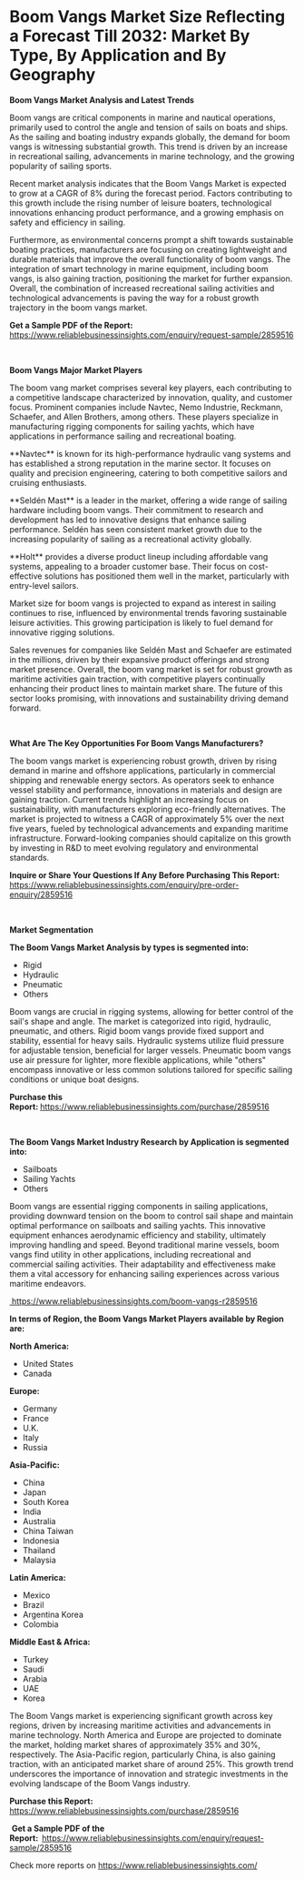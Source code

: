 <p><h1>Boom Vangs Market Size Reflecting a Forecast Till 2032: Market By Type, By Application and By Geography</h1></p><p><strong>Boom Vangs Market Analysis and Latest Trends</strong></p>
<p><p>Boom vangs are critical components in marine and nautical operations, primarily used to control the angle and tension of sails on boats and ships. As the sailing and boating industry expands globally, the demand for boom vangs is witnessing substantial growth. This trend is driven by an increase in recreational sailing, advancements in marine technology, and the growing popularity of sailing sports.</p><p>Recent market analysis indicates that the Boom Vangs Market is expected to grow at a CAGR of 8% during the forecast period. Factors contributing to this growth include the rising number of leisure boaters, technological innovations enhancing product performance, and a growing emphasis on safety and efficiency in sailing. </p><p>Furthermore, as environmental concerns prompt a shift towards sustainable boating practices, manufacturers are focusing on creating lightweight and durable materials that improve the overall functionality of boom vangs. The integration of smart technology in marine equipment, including boom vangs, is also gaining traction, positioning the market for further expansion. Overall, the combination of increased recreational sailing activities and technological advancements is paving the way for a robust growth trajectory in the boom vangs market.</p></p>
<p><strong>Get a Sample PDF of the Report:&nbsp;</strong> <a href="https://www.reliablebusinessinsights.com/enquiry/request-sample/2859516?utm_campaign=2953&utm_medium=2&utm_source=Github&utm_content=ia&utm_term=12032025&utm_id=boom-vangs">https://www.reliablebusinessinsights.com/enquiry/request-sample/2859516</a></p>
<p>&nbsp;</p>
<p><strong>Boom Vangs Major Market Players</strong></p>
<p><p>The boom vang market comprises several key players, each contributing to a competitive landscape characterized by innovation, quality, and customer focus. Prominent companies include Navtec, Nemo Industrie, Reckmann, Schaefer, and Allen Brothers, among others. These players specialize in manufacturing rigging components for sailing yachts, which have applications in performance sailing and recreational boating.</p><p>**Navtec** is known for its high-performance hydraulic vang systems and has established a strong reputation in the marine sector. It focuses on quality and precision engineering, catering to both competitive sailors and cruising enthusiasts. </p><p>**Seldén Mast** is a leader in the market, offering a wide range of sailing hardware including boom vangs. Their commitment to research and development has led to innovative designs that enhance sailing performance. Seldén has seen consistent market growth due to the increasing popularity of sailing as a recreational activity globally.</p><p>**Holt** provides a diverse product lineup including affordable vang systems, appealing to a broader customer base. Their focus on cost-effective solutions has positioned them well in the market, particularly with entry-level sailors.</p><p>Market size for boom vangs is projected to expand as interest in sailing continues to rise, influenced by environmental trends favoring sustainable leisure activities. This growing participation is likely to fuel demand for innovative rigging solutions.</p><p>Sales revenues for companies like Seldén Mast and Schaefer are estimated in the millions, driven by their expansive product offerings and strong market presence. Overall, the boom vang market is set for robust growth as maritime activities gain traction, with competitive players continually enhancing their product lines to maintain market share. The future of this sector looks promising, with innovations and sustainability driving demand forward.</p></p>
<p>&nbsp;</p>
<p><strong>What Are The Key Opportunities For Boom Vangs Manufacturers?</strong></p>
<p><p>The boom vangs market is experiencing robust growth, driven by rising demand in marine and offshore applications, particularly in commercial shipping and renewable energy sectors. As operators seek to enhance vessel stability and performance, innovations in materials and design are gaining traction. Current trends highlight an increasing focus on sustainability, with manufacturers exploring eco-friendly alternatives. The market is projected to witness a CAGR of approximately 5% over the next five years, fueled by technological advancements and expanding maritime infrastructure. Forward-looking companies should capitalize on this growth by investing in R&D to meet evolving regulatory and environmental standards.</p></p>
<p><strong>Inquire or Share Your Questions If Any Before Purchasing This Report:</strong> <a href="https://www.reliablebusinessinsights.com/enquiry/pre-order-enquiry/2859516?utm_campaign=2953&utm_medium=2&utm_source=Github&utm_content=ia&utm_term=12032025&utm_id=boom-vangs">https://www.reliablebusinessinsights.com/enquiry/pre-order-enquiry/2859516</a></p>
<p>&nbsp;</p>
<p><strong>Market Segmentation</strong></p>
<p><strong>The Boom Vangs Market Analysis by types is segmented into:</strong></p>
<p><ul><li>Rigid</li><li>Hydraulic</li><li>Pneumatic</li><li>Others</li></ul></p>
<p><p>Boom vangs are crucial in rigging systems, allowing for better control of the sail's shape and angle. The market is categorized into rigid, hydraulic, pneumatic, and others. Rigid boom vangs provide fixed support and stability, essential for heavy sails. Hydraulic systems utilize fluid pressure for adjustable tension, beneficial for larger vessels. Pneumatic boom vangs use air pressure for lighter, more flexible applications, while "others" encompass innovative or less common solutions tailored for specific sailing conditions or unique boat designs.</p></p>
<p><strong>Purchase this Report:&nbsp;</strong><a href="https://www.reliablebusinessinsights.com/purchase/2859516?utm_campaign=2953&utm_medium=2&utm_source=Github&utm_content=ia&utm_term=12032025&utm_id=boom-vangs">https://www.reliablebusinessinsights.com/purchase/2859516</a></p>
<p>&nbsp;</p>
<p><strong>The Boom Vangs Market Industry Research by Application is segmented into:</strong></p>
<p><ul><li>Sailboats</li><li>Sailing Yachts</li><li>Others</li></ul></p>
<p><p>Boom vangs are essential rigging components in sailing applications, providing downward tension on the boom to control sail shape and maintain optimal performance on sailboats and sailing yachts. This innovative equipment enhances aerodynamic efficiency and stability, ultimately improving handling and speed. Beyond traditional marine vessels, boom vangs find utility in other applications, including recreational and commercial sailing activities. Their adaptability and effectiveness make them a vital accessory for enhancing sailing experiences across various maritime endeavors.</p></p>
<p><a href="https://www.reliablebusinessinsights.com/boom-vangs-r2859516?utm_campaign=2953&utm_medium=2&utm_source=Github&utm_content=ia&utm_term=12032025&utm_id=boom-vangs">&nbsp;https://www.reliablebusinessinsights.com/boom-vangs-r2859516</a></p>
<p><strong>In terms of Region, the Boom Vangs Market Players available by Region are:</strong></p>
<p>
    <p> <strong> North America: </strong>
        <ul>
            <li>United States</li>
            <li>Canada</li>
        </ul>
        </p> 
    <p> <strong> Europe: </strong>
        <ul>
            <li>Germany</li>
            <li>France</li>
            <li>U.K.</li>
            <li>Italy</li>
            <li>Russia</li>
        </ul>
        </p> 
    <p> <strong> Asia-Pacific: </strong>
        <ul>
            <li>China</li>
            <li>Japan</li>
            <li>South Korea</li>
            <li>India</li>
            <li>Australia</li>
            <li>China Taiwan</li>
            <li>Indonesia</li>
            <li>Thailand</li>
            <li>Malaysia</li>
        </ul>
        </p> 
    <p> <strong> Latin America: </strong>
        <ul>
            <li>Mexico</li>
            <li>Brazil</li>
            <li>Argentina Korea</li>
            <li>Colombia</li>
        </ul>
        </p> 
    <p> <strong> Middle East & Africa: </strong>
        <ul>
            <li>Turkey</li>
            <li>Saudi</li>
            <li>Arabia</li>
            <li>UAE</li>
            <li>Korea</li>
        </ul>
    </p>
    </p>
<p><p>The Boom Vangs market is experiencing significant growth across key regions, driven by increasing maritime activities and advancements in marine technology. North America and Europe are projected to dominate the market, holding market shares of approximately 35% and 30%, respectively. The Asia-Pacific region, particularly China, is also gaining traction, with an anticipated market share of around 25%. This growth trend underscores the importance of innovation and strategic investments in the evolving landscape of the Boom Vangs industry.</p></p>
<p><strong>Purchase this Report: </strong><a href="https://www.reliablebusinessinsights.com/purchase/2859516?utm_campaign=2953&utm_medium=2&utm_source=Github&utm_content=ia&utm_term=12032025&utm_id=boom-vangs">https://www.reliablebusinessinsights.com/purchase/2859516</a></p>
<p>&nbsp;<strong>Get a Sample PDF of the Report:&nbsp;&nbsp;</strong><a href="https://www.reliablebusinessinsights.com/enquiry/request-sample/2859516?utm_campaign=2953&utm_medium=2&utm_source=Github&utm_content=ia&utm_term=12032025&utm_id=boom-vangs">https://www.reliablebusinessinsights.com/enquiry/request-sample/2859516</a></p>
<p><strong></strong></p>
<p>Check more reports on <a href="https://www.reliablebusinessinsights.com/?utm_campaign=2953&utm_medium=2&utm_source=Github&utm_content=ia&utm_term=12032025&utm_id=boom-vangs">https://www.reliablebusinessinsights.com/</a></p>